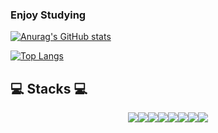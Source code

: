 ### Enjoy Studying

[![Anurag's GitHub stats](https://github-readme-stats.vercel.app/api?username=kmuhan&theme=graywhite&show_icons=true)](https://github.com/kmuhan)

[![Top Langs](https://github-readme-stats.vercel.app/api/top-langs/?username=kmuhan)](https://github.com/kmuhan)

## 💻 Stacks 💻

<center><div float="left"><img src="https://img.shields.io/badge/Python-ffffff?style=flat-square&logo=Python&logoColor=black"/><img src="https://img.shields.io/badge/React-ffffff?style=flat-square&logo=React&logoColor=black"/><img src="https://img.shields.io/badge/Next.js-ffffff?style=flat-square&logo=Next.js&logoColor=black"/><img src="https://img.shields.io/badge/OpenCV-ffffff?style=flat-square&logo=OpenCV&logoColor=black"/><img src="https://img.shields.io/badge/C++-ffffff?style=flat-square&logo=C++&logoColor=black"/><img src="https://img.shields.io/badge/Java-ffffff?style=flat-square&logo=Java&logoColor=black"/><img src="https://img.shields.io/badge/JavaScript-ffffff?style=flat-square&logo=JavaScript&logoColor=black"/><img src="https://img.shields.io/badge/Amazon%20AWS-ffffff?style=flat-square&logo=Amazon%20AWS&logoColor=black"/></div></center>

<!--
**kmuhan/kmuhan** is a ✨ _special_ ✨ repository because its `README.md` (this file) appears on your GitHub profile.

Here are some ideas to get you started:

- 🔭 I’m currently working on ...
- 🌱 I’m currently learning ...
- 👯 I’m looking to collaborate on ...
- 🤔 I’m looking for help with ...
- 💬 Ask me about ...
- 📫 How to reach me: ...
- 😄 Pronouns: ...
- ⚡ Fun fact: ...
-->

